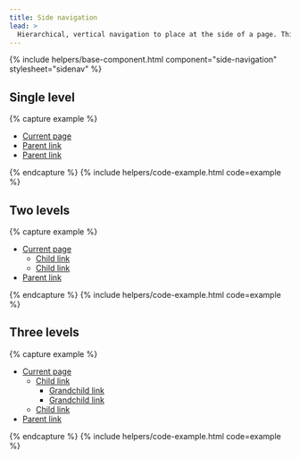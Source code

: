 ```yaml
---
title: Side navigation
lead: >
  Hierarchical, vertical navigation to place at the side of a page. This should correspond to other headers on the page.
---
```


{% include helpers/base-component.html component="side-navigation" stylesheet="sidenav" %}
## Single level
{% capture example %}
<nav aria-label="Secondary navigation" class="tablet:grid-col-4 sidenav">
  <ul class="usa-sidenav">
    <li class="usa-sidenav__item usa-parent">
      <a href="{{ page.url }}" class="usa-current">Current page</a>
    </li>
    <li class="usa-sidenav__item usa-parent">
      <a href="{{ page.url }}">Parent link</a>
    </li>
    <li class="usa-sidenav__item usa-parent">
      <a href="{{ page.url }}">Parent link</a>
    </li>
  </ul>
</nav>
{% endcapture %}
{% include helpers/code-example.html code=example %}

## Two levels

{% capture example %}
<nav aria-label="Secondary navigation" class="tablet:grid-col-4 sidenav">
  <ul class="usa-sidenav">
    <li class="usa-sidenav__item usa-parent">
      <a href="{{ page.url }}" class="usa-current">Current page</a>
      <ul class="usa-sidenav__sublist">
        <li class="usa-sidenav__item">
          <a href="{{ page.url }}" class="usa-current">Child link</a>
        </li>
        <li class="usa-sidenav__item">
          <a href="{{ page.url }}">Child link</a>
        </li>           
      </ul>
    </li>
    <li class="usa-sidenav__item usa-parent">
      <a href="{{ page.url }}">Parent link</a>
    </li>
  </ul>
</nav>
{% endcapture %}
{% include helpers/code-example.html code=example %}

## Three levels

{% capture example %}
<nav aria-label="Secondary navigation" class="tablet:grid-col-4 sidenav">
  <ul class="usa-accordion usa-sidenav">
    <li class="usa-sidenav__item usa-parent">
      <a href="{{ page.url }}" class="usa-current">Current page</a>
      <ul class="usa-sidenav__sublist">
        <li class="usa-sidenav__item">
          <a href="{{ page.url }}">Child link</a>
          <ul class="usa-sidenav__sublist">
        <li class="usa-sidenav__item">
          <a href="{{ page.url }}" class="usa-current">Grandchild link</a>
        </li>
        <li class="usa-sidenav__item">
          <a href="{{ page.url }}">Grandchild link</a>
        </li>           
      </ul>
        </li>
        <li class="usa-sidenav__item">
          <a href="{{ page.url }}">Child link</a>
        </li>           
      </ul>
    </li>
    <li class="usa-sidenav__item usa-parent">
      <a href="{{ page.url }}">Parent link</a>
    </li>
  </ul>
</nav>
{% endcapture %}
{% include helpers/code-example.html code=example %}
